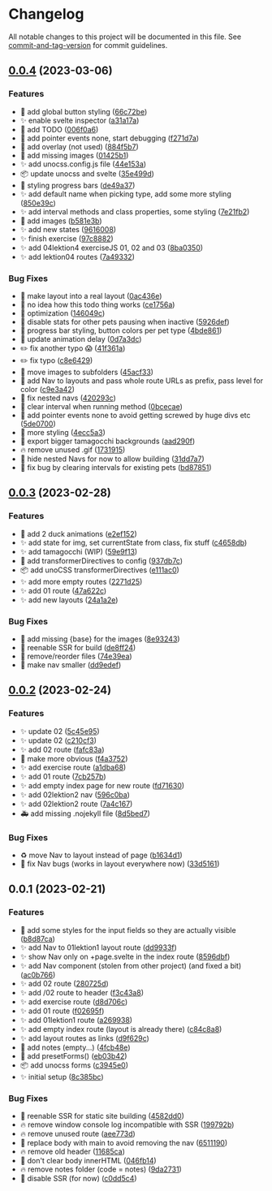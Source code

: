 # Changelog

All notable changes to this project will be documented in this file. See [commit-and-tag-version](https://github.com/absolute-version/commit-and-tag-version) for commit guidelines.

## [0.0.4](https://github.com/henrikvilhelmberglund/javascript-2-svelte/compare/v0.0.3...v0.0.4) (2023-03-06)


### Features

* :lipstick: add global button styling ([66c72be](https://github.com/henrikvilhelmberglund/javascript-2-svelte/commit/66c72be99c65b0e24db23f8ce00db344324a2110))
* :sparkles: enable svelte inspector ([a31a17a](https://github.com/henrikvilhelmberglund/javascript-2-svelte/commit/a31a17a28d5f8bd9c5ac8897a8d62f1aa915e03a))
* :memo: add TODO ([006f0a6](https://github.com/henrikvilhelmberglund/javascript-2-svelte/commit/006f0a6df35b0c5fb99476f46b4b3a3b02d132fb))
* :lipstick: add pointer events none, start debugging ([f271d7a](https://github.com/henrikvilhelmberglund/javascript-2-svelte/commit/f271d7a9ce85a5cb9e4d3de6e3afe619a91da03d))
* :bento: add overlay (not used) ([884f5b7](https://github.com/henrikvilhelmberglund/javascript-2-svelte/commit/884f5b73a3155b15fa3f9223e3ae9a71a8c667f1))
* :bento: add missing images ([01425b1](https://github.com/henrikvilhelmberglund/javascript-2-svelte/commit/01425b12bc6171f202205d46af91195babbf731c))
* :sparkles: add unocss.config.js file ([44e153a](https://github.com/henrikvilhelmberglund/javascript-2-svelte/commit/44e153a7557f7f3111996a2d778644df29a75f98))
* :package: update unocss and svelte ([35e499d](https://github.com/henrikvilhelmberglund/javascript-2-svelte/commit/35e499d240cd49bfc061638bb756bab76f2adb7e))
* :lipstick: styling progress bars ([de49a37](https://github.com/henrikvilhelmberglund/javascript-2-svelte/commit/de49a3763740f3bbb09a1109c376b2433aa65f83))
* :sparkles: add default name when picking type, add some more styling ([850e39c](https://github.com/henrikvilhelmberglund/javascript-2-svelte/commit/850e39cc8a858fd01fb4db6e8a4f1799efe68b17))
* :sparkles: add interval methods and class properties, some styling ([7e21fb2](https://github.com/henrikvilhelmberglund/javascript-2-svelte/commit/7e21fb23684b700ce6ae316ea625a6ba6876eb45))
* :bento: add images ([b581e3b](https://github.com/henrikvilhelmberglund/javascript-2-svelte/commit/b581e3b701a81c444e2d873948f0f739a78feffb))
* :sparkles: add new states ([9616008](https://github.com/henrikvilhelmberglund/javascript-2-svelte/commit/9616008656ff0b8ad412131c040ff1264535c732))
* :sparkles: finish exercise ([97c8882](https://github.com/henrikvilhelmberglund/javascript-2-svelte/commit/97c888284b61fd9bf4410f8ac9a2d084c1c09a17))
* :sparkles: add 04lektion4 exerciseJS 01, 02 and 03 ([8ba0350](https://github.com/henrikvilhelmberglund/javascript-2-svelte/commit/8ba035035dd90fb954f6ded7f391d2022908f352))
* :sparkles: add lektion04 routes ([7a49332](https://github.com/henrikvilhelmberglund/javascript-2-svelte/commit/7a49332243c5dd923abdf27f755feb36aba2e177))


### Bug Fixes

* :bug: make layout into a real layout ([0ac436e](https://github.com/henrikvilhelmberglund/javascript-2-svelte/commit/0ac436ef612c6487b901101d36f1bcca4e9433ee))
* :poop: no idea how this todo thing works ([ce1756a](https://github.com/henrikvilhelmberglund/javascript-2-svelte/commit/ce1756ac0222a484b9cc749bec32971a71210e0a))
* :art: optimization ([146049c](https://github.com/henrikvilhelmberglund/javascript-2-svelte/commit/146049ccbd893c370d895f70fba978dad6facee0))
* :bug: disable stats for other pets pausing when inactive ([5926def](https://github.com/henrikvilhelmberglund/javascript-2-svelte/commit/5926def96f0a2dc8bc40cafe093cc7b4a72e60ab))
* :lipstick: progress bar styling, button colors per pet type ([4bde861](https://github.com/henrikvilhelmberglund/javascript-2-svelte/commit/4bde8610e4aece25843d34873c94b5d8215b65e8))
* :bento: update animation delay ([0d7a3dc](https://github.com/henrikvilhelmberglund/javascript-2-svelte/commit/0d7a3dc353672a84929475ee68298710ae19d4c1))
* :pencil2: fix another typo 😱 ([41f361a](https://github.com/henrikvilhelmberglund/javascript-2-svelte/commit/41f361a65b3f939f578ca3c708d538c3b035a1e3))
* :pencil2: fix typo ([c8e6429](https://github.com/henrikvilhelmberglund/javascript-2-svelte/commit/c8e64299cd57e711badc2cf1af36b05261b6c39a))
* :truck: move images to subfolders ([45acf33](https://github.com/henrikvilhelmberglund/javascript-2-svelte/commit/45acf339c07633841116681374799568a7a4ac24))
* :bug: add Nav to layouts and pass whole route URLs as prefix, pass level for color ([c9e3a42](https://github.com/henrikvilhelmberglund/javascript-2-svelte/commit/c9e3a4207d1cd072208882627f27fe3f47d37f09))
* :bug: fix nested navs ([420293c](https://github.com/henrikvilhelmberglund/javascript-2-svelte/commit/420293c98912bd28006c23a37bb7a7be0f61d542))
* :bug: clear interval when running method ([0bcecae](https://github.com/henrikvilhelmberglund/javascript-2-svelte/commit/0bcecae3046ca379ecde354ae85570f0ef061cf5))
* :lipstick: add pointer events none to avoid getting screwed by huge divs etc ([5de0700](https://github.com/henrikvilhelmberglund/javascript-2-svelte/commit/5de07008b54dc8e985f8f5427d38a1bb13993817))
* :lipstick: more styling ([4ecc5a3](https://github.com/henrikvilhelmberglund/javascript-2-svelte/commit/4ecc5a337fd8f6db1ae3949e7463ef1b2e74ff00))
* :bento: export bigger tamagocchi backgrounds ([aad290f](https://github.com/henrikvilhelmberglund/javascript-2-svelte/commit/aad290f10d6c2b854761ba62f9610d90b9510fe8))
* :fire: remove unused .gif ([1731915](https://github.com/henrikvilhelmberglund/javascript-2-svelte/commit/1731915f319002b0049df49295e9f6a26031a8e2))
* :bug: hide nested Navs for now to allow building ([31dd7a7](https://github.com/henrikvilhelmberglund/javascript-2-svelte/commit/31dd7a7f4380655f26132f18f189b10d6b85dd02))
* :bug: fix bug by clearing intervals for existing pets ([bd87851](https://github.com/henrikvilhelmberglund/javascript-2-svelte/commit/bd8785185a154576c5e9c4682f541c284ab00eb8))

## [0.0.3](https://github.com/henrikvilhelmberglund/javascript-2-svelte/compare/v0.0.2...v0.0.3) (2023-02-28)


### Features

* :bento: add 2 duck animations ([e2ef152](https://github.com/henrikvilhelmberglund/javascript-2-svelte/commit/e2ef1528f7ae9e96439d5813ce9675802525cbd4))
* :sparkles: add state for img, set currentState from class, fix stuff ([c4658db](https://github.com/henrikvilhelmberglund/javascript-2-svelte/commit/c4658db634ff8bc083d0689167d6cbb762a47e2e))
* :sparkles: add tamagocchi (WIP) ([59e9f13](https://github.com/henrikvilhelmberglund/javascript-2-svelte/commit/59e9f13a7a36cff9388cceaa602a6b608ff2fab9))
* :wrench: add transformerDirectives to config ([937db7c](https://github.com/henrikvilhelmberglund/javascript-2-svelte/commit/937db7cb6b50deec1a5f2385437e2ccd29b906ee))
* :package: add unoCSS transformerDirectives ([e111ac0](https://github.com/henrikvilhelmberglund/javascript-2-svelte/commit/e111ac04355b82c52270539b8d08adf31b6c6504))
* :sparkles: add more empty routes ([2271d25](https://github.com/henrikvilhelmberglund/javascript-2-svelte/commit/2271d251d5c7407bf69bd51ac6ed262bc854216f))
* :sparkles: add 01 route ([47a622c](https://github.com/henrikvilhelmberglund/javascript-2-svelte/commit/47a622c7dc62ff15df21749a72668fffe401fb35))
* :sparkles: add new layouts ([24a1a2e](https://github.com/henrikvilhelmberglund/javascript-2-svelte/commit/24a1a2ed081f776b8f708020306ab1d98209a028))


### Bug Fixes

* :bug: add missing {base} for the images ([8e93243](https://github.com/henrikvilhelmberglund/javascript-2-svelte/commit/8e932438385efa9ca87e051d84af3c2e59b6665c))
* :bug: reenable SSR for build ([de8ff24](https://github.com/henrikvilhelmberglund/javascript-2-svelte/commit/de8ff24a2fd38b54a3341cf746b196e380375346))
* :art: remove/reorder files ([74e39ea](https://github.com/henrikvilhelmberglund/javascript-2-svelte/commit/74e39ea001feccb2c78b86e61331aac43c0a9665))
* :lipstick: make nav smaller ([dd9edef](https://github.com/henrikvilhelmberglund/javascript-2-svelte/commit/dd9edefc3db3427c25a91d656af730153d676485))

## [0.0.2](https://github.com/henrikvilhelmberglund/javascript-2-svelte/compare/v0.0.1...v0.0.2) (2023-02-24)


### Features

* :sparkles: update 02 ([5c45e95](https://github.com/henrikvilhelmberglund/javascript-2-svelte/commit/5c45e9516b657430d8d08f1dbe42506e593fddcc))
* :sparkles: update 02 ([c210cf3](https://github.com/henrikvilhelmberglund/javascript-2-svelte/commit/c210cf30a8c0baa2140a6ad13ed987d164fd6c60))
* :sparkles: add 02 route ([fafc83a](https://github.com/henrikvilhelmberglund/javascript-2-svelte/commit/fafc83a3863bcbabf961a3e57546a1f67d433ee9))
* :art: make more obvious ([f4a3752](https://github.com/henrikvilhelmberglund/javascript-2-svelte/commit/f4a37521ee95bd21af9634d6a356e5d829c52c56))
* :sparkles: add exercise route ([a1dba68](https://github.com/henrikvilhelmberglund/javascript-2-svelte/commit/a1dba686208da2f0e435cce9ad10cac0f2f4c5a7))
* :sparkles: add 01 route ([7cb257b](https://github.com/henrikvilhelmberglund/javascript-2-svelte/commit/7cb257bc1ea45ea5f06166fe0c89807d7a8b6992))
* :sparkles: add empty index page for new route ([fd71630](https://github.com/henrikvilhelmberglund/javascript-2-svelte/commit/fd7163032e6cc818e94ed92550d7119fbfa9c7f0))
* :sparkles: add 02lektion2 nav ([596c0ba](https://github.com/henrikvilhelmberglund/javascript-2-svelte/commit/596c0baa7daf2cae049979c0440fc8495b46862f))
* :sparkles: add 02lektion2 route ([7a4c167](https://github.com/henrikvilhelmberglund/javascript-2-svelte/commit/7a4c167bc40f04f756eab0ae47174283b7743d79))
* :ambulance: add missing .nojekyll file ([8d5bed7](https://github.com/henrikvilhelmberglund/javascript-2-svelte/commit/8d5bed729939064ffdbc5e3d96ed64c00b27556b))


### Bug Fixes

* :recycle: move Nav to layout instead of page ([b1634d1](https://github.com/henrikvilhelmberglund/javascript-2-svelte/commit/b1634d1e577d5b9f04098b206a1c85fb8e88d8c8))
* :bug: fix Nav bugs (works in layout everywhere now) ([33d5161](https://github.com/henrikvilhelmberglund/javascript-2-svelte/commit/33d5161a3134c5b41d9973d46b192d5722e4ee26))

## 0.0.1 (2023-02-21)


### Features

* :lipstick: add some styles for the input fields so they are actually visible ([b8d87ca](https://github.com/henrikvilhelmberglund/javascript-2-svelte/commit/b8d87cab542ff9c6559eff3e78248edaad2e40cd))
* :sparkles: add Nav to 01lektion1 layout route ([dd9933f](https://github.com/henrikvilhelmberglund/javascript-2-svelte/commit/dd9933f111d835c85104629e5e515bb0b2127c50))
* :sparkles: show Nav only on +page.svelte in the index route ([8596dbf](https://github.com/henrikvilhelmberglund/javascript-2-svelte/commit/8596dbffe333b8d0f3b4124e9fd9b91ab53bda96))
* :sparkles: add Nav component (stolen from other project) (and fixed a bit) ([ac0b766](https://github.com/henrikvilhelmberglund/javascript-2-svelte/commit/ac0b7666a21a1d4a27623a406732291ae3e30480))
* :sparkles: add 02 route ([280725d](https://github.com/henrikvilhelmberglund/javascript-2-svelte/commit/280725d57f776100bb3dd731fba0e3f19746adcd))
* :sparkles: add /02 route to header ([f3c43a8](https://github.com/henrikvilhelmberglund/javascript-2-svelte/commit/f3c43a88c6654f8646dc03d8636bc26d030bc49d))
* :sparkles: add exercise route ([d8d706c](https://github.com/henrikvilhelmberglund/javascript-2-svelte/commit/d8d706c0e77bb2661551db8ea10a9d6d9b41f5b1))
* :sparkles: add 01 route ([f02695f](https://github.com/henrikvilhelmberglund/javascript-2-svelte/commit/f02695ff4993e777c589662a599f13ec6a7be27c))
* :sparkles: add 01lektion1 route ([a269938](https://github.com/henrikvilhelmberglund/javascript-2-svelte/commit/a269938ca3fca6e76b4e149c1155046d258d321a))
* :sparkles: add empty index route (layout is already there) ([c84c8a8](https://github.com/henrikvilhelmberglund/javascript-2-svelte/commit/c84c8a8af850e7779e8ce9df0d6326ce313f48af))
* :sparkles: add layout routes as links ([d9f629c](https://github.com/henrikvilhelmberglund/javascript-2-svelte/commit/d9f629c8c71449876c1fe50f84c0077875359e97))
* :memo: add notes (empty...) ([4fcb48e](https://github.com/henrikvilhelmberglund/javascript-2-svelte/commit/4fcb48ed16213f8973d0222c9a727c8cc7599533))
* :wrench: add presetForms() ([eb03b42](https://github.com/henrikvilhelmberglund/javascript-2-svelte/commit/eb03b428092755105844cb2512d54d0692dced79))
* :package: add unocss forms ([c3945e0](https://github.com/henrikvilhelmberglund/javascript-2-svelte/commit/c3945e06941c3ffbd09a00a149fe039c245e4d4a))
* :sparkles: initial setup ([8c385bc](https://github.com/henrikvilhelmberglund/javascript-2-svelte/commit/8c385bcd7050c07b32f284da74fa2004e679f6cc))


### Bug Fixes

* :bug: reenable SSR for static site building ([4582dd0](https://github.com/henrikvilhelmberglund/javascript-2-svelte/commit/4582dd0e530f70751589ea930e9421a4eb169e0f))
* :fire: remove window console log incompatible with SSR ([199792b](https://github.com/henrikvilhelmberglund/javascript-2-svelte/commit/199792bda710b6807796d72752d91de484eb4f29))
* :fire: remove unused route ([aee773d](https://github.com/henrikvilhelmberglund/javascript-2-svelte/commit/aee773ddec7b59e09926856c3f0265d6a52c93ce))
* :bug: replace body with main to avoid removing the nav ([6511190](https://github.com/henrikvilhelmberglund/javascript-2-svelte/commit/65111902782171956df72b0575f3761720081952))
* :fire: remove old header ([11685ca](https://github.com/henrikvilhelmberglund/javascript-2-svelte/commit/11685ca2cce3237ed7243a627e9468280f738ce5))
* :bug: don't clear body innerHTML ([046fb14](https://github.com/henrikvilhelmberglund/javascript-2-svelte/commit/046fb14ed0b25dcea297b8b797962f5f29c7f06c))
* :fire: remove notes folder (code = notes) ([9da2731](https://github.com/henrikvilhelmberglund/javascript-2-svelte/commit/9da27319705235dd913fabf249b1b1f204d11b4a))
* :bug: disable SSR (for now) ([c0dd5c4](https://github.com/henrikvilhelmberglund/javascript-2-svelte/commit/c0dd5c4868b1eb5901aaa207efd8ee87a5668238))
